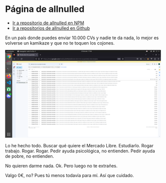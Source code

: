 # Página de allnulled

- [Ir a repositorio de allnulled en NPM](http://npmjs.org/~allnulled)
- [Ir a repositorios de allnulled en Github](https://github.com/allnulled?tab=repositories)

En un país donde puedes enviar 10.000 CVs y nadie te da nada, lo mejor es volverse un kamikaze y que no te toquen los cojones.

![buscar](2800_candidaturas_en_infojobs_para_nada.png)

Lo he hecho todo. Buscar qué quiere el Mercado Libre. Estudiarlo. Rogar trabajo. Rogar. Rogar. Pedir ayuda psicológica, no entienden. Pedir ayuda de pobre, no entienden.

No quieren darme nada. Ok. Pero luego no te extrañes.

Valgo 0€, no? Pues tú menos todavía para mí. Así que cuidado.
